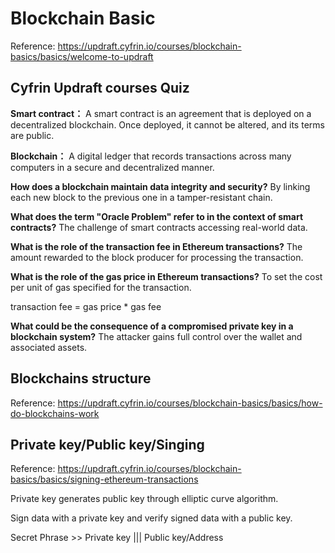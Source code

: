# Blockchain Basic
Reference: https://updraft.cyfrin.io/courses/blockchain-basics/basics/welcome-to-updraft
## Cyfrin Updraft courses Quiz

**Smart contract：** A smart contract is an agreement that is deployed on a decentralized blockchain. Once deployed, it cannot be altered, and its terms are public.

**Blockchain：** A digital ledger that records transactions across many computers in a secure and decentralized manner.

**How does a blockchain maintain data integrity and security?** By linking each new block to the previous one in a tamper-resistant chain.

**What does the term "Oracle Problem" refer to in the context of smart contracts?** The challenge of smart contracts accessing real-world data.

**What is the role of the transaction fee in Ethereum transactions?** The amount rewarded to the block producer for processing the transaction.

**What is the role of the gas price in Ethereum transactions?** To set the cost per unit of gas specified for the transaction.

transaction fee = gas price * gas fee

**What could be the consequence of a compromised private key in a blockchain system?** The attacker gains full control over the wallet and associated assets.

## Blockchains structure

Reference: https://updraft.cyfrin.io/courses/blockchain-basics/basics/how-do-blockchains-work

## Private key/Public key/Singing

Reference: https://updraft.cyfrin.io/courses/blockchain-basics/basics/signing-ethereum-transactions

Private key generates public key through elliptic curve algorithm.

Sign data with a private key and verify signed data with a public key.

Secret Phrase >> Private key ||| Public key/Address   



